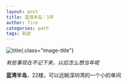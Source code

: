 ```yaml
---
layout: post
title: 蓝湾半岛：1年
author: fire
categories: path 
tags: 轨迹
---
```


![title](//image.sideproject.cn/titles/title_016.jpg){:class="image-title"}

*有些事现在不记下来，以后怎么想当年呢*

**蓝湾半岛**，22楼，可以远眺深圳湾的一个小的单间